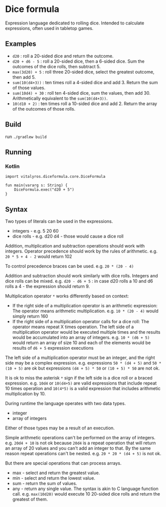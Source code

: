# Dice formula

Expression language dedicated to rolling dice. 
Intended to calculate expressions, often used in tabletop games.

## Examples
- `d20` : roll a 20-sided dice and return the outcome.
- `d20 + d6 - 5` : roll a 20-sided dice, then a 6-sided dice. Sum the outcomes of the dice rolls, then subtract 5.
- `max(3d20) + 5` : roll three 20-sided dice, select the greatest outcome, then add 5.
- `sum(10(d4+3))` : ten times roll a 4-sided dice and add 3. Return the sum of those values.
- `sum(10d4) + 30` : roll ten 4-sided dice, sum the values, then add 30. Arithmetically equivalent to the `sum(10(d4+3))`.
- `10(d10 + 2)` : ten times roll a 10-sided dice and add 2. Return the array of the outcomes of those rolls.

## Build
run `./gradlew build`

## Running

### Kotlin
```
import vitalyros.diceformula.core.DiceFormula

fun main(vararg s: String) {
    DiceFormula.exec("d20 + 5")
}    
```


## Syntax

Two types of literals can be used in the expressions.
- integers - e.g. 5 20 60
- dice rolls - e.g. d20 d4 - those would cause a dice roll

Addition, multiplication and subtraction operations should work with integers. Operator precedence should work by the rules of arithmetic.
e.g. `20 * 5 + 4 - 2` would return 102

To control precedence braces can be used.
e.g. `20 * (20 - 4)`

Addition and subtraction should work similarly with dice rolls. Integers and dice rolls can be mixed.
e.g. `d20 - d6 + 5` : in case d20 rolls a 10 and d6 rolls a 4 - the expression should return 9.

Multiplication operator `*` works differently based on context:
- If the right side of a multiplication operator is an arithmetic expression: 
The operator means arithmetic multiplication.
e.g. `10 * (20 - 4)` would simply return 160
- If the right side of a multiplication operator calls for a dice roll: The operator means repeat X times operation. 
The left side of a multiplication operator would be executed multiple times and the results would be accumulated into an array of integers.
e.g. `10 * (d6 + 5)` would return an array of size 10 and each of the elements would be results of `d6 + 5` expression executions

The left side of a multiplication operator must be an integer, and the right side may be a complex expression.
e.g. 
expressions `50 * (d4 + 5)` and `50 * (10 + 5)` are ok but 
expressions `(d4 + 5) * 50` or `(10 + 5) * 50` are not ok.

It is ok to miss the asterisk `*` sign if the left side is a dice roll or a braced expression.
e.g. `10d4` or `10(d4+5)` are valid expressions that include repeat 10 times operation
and `10(4*5)` is a valid expression that includes arithmetic multiplication by 10.

During runtime the language operates with two data types. 
- integer
- array of integers

Either of those types may be a result of an execution.

Simple arithmetic operations can't be performed on the array of integers. 
e.g. `20d4 + 10` is not ok because `20d4` is a repeat operation that will return an array of 20 values and you can't add an integer to that.
By the same reason repeat operations can't be nested.
e.g. `20 * 20 * (d4 + 5)` is not ok.

But there are special operations that can process arrays. 
- max - select and return the greatest value.
- min - select and return the lowest value.
- sum - return the sum of values.
- any - return any single value.
The syntax is akin to C language function call.
e.g. `max(10d20)` would execute 10 20-sided dice rolls and return the greatest of them.



